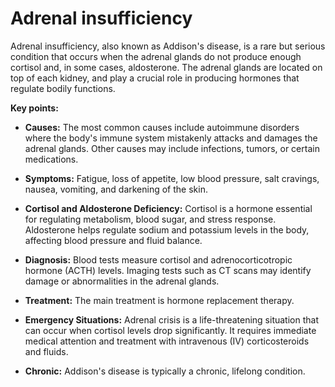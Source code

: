 # Adrenal insufficiency

Adrenal insufficiency, also known as Addison's disease, is a rare but serious condition that occurs when the adrenal glands do not produce enough cortisol and, in some cases, aldosterone. The adrenal glands are located on top of each kidney, and play a crucial role in producing hormones that regulate bodily functions.

**Key points:**

* **Causes:** The most common causes include autoimmune disorders where the body's immune system mistakenly attacks and damages the adrenal glands. Other causes may include infections, tumors, or certain medications.

* **Symptoms:** Fatigue, loss of appetite, low blood pressure, salt cravings, nausea, vomiting, and darkening of the skin.

* **Cortisol and Aldosterone Deficiency:** Cortisol is a hormone essential for regulating metabolism, blood sugar, and stress response. Aldosterone helps regulate sodium and potassium levels in the body, affecting blood pressure and fluid balance.

* **Diagnosis:** Blood tests measure cortisol and adrenocorticotropic hormone (ACTH) levels. Imaging tests such as CT scans may identify damage or abnormalities in the adrenal glands.

* **Treatment:** The main treatment is hormone replacement therapy.

* **Emergency Situations:** Adrenal crisis is a life-threatening situation that can occur when cortisol levels drop significantly. It requires immediate medical attention and treatment with intravenous (IV) corticosteroids and fluids.

* **Chronic:** Addison's disease is typically a chronic, lifelong condition.